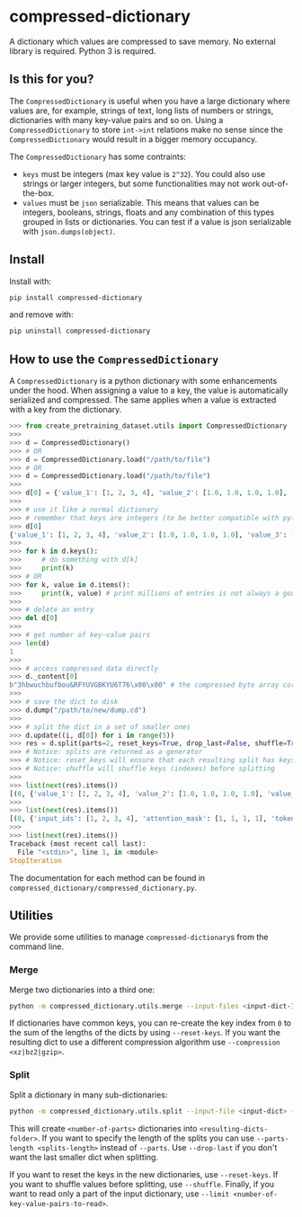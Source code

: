 # compressed-dictionary
A dictionary which values are compressed to save memory. No external library is required. Python 3 is required.

## Is this for you?

The `CompressedDictionary` is useful when you have a large dictionary where values are, for example, strings of text, long lists of numbers or strings, dictionaries with many key-value pairs and so on. Using a `CompressedDictionary` to store `int->int` relations make no sense since the `CompressedDictionary` would result in a bigger memory occupancy.

The `CompressedDictionary` has some contraints:
- `keys` must be integers (max key value is `2^32`). You could also use strings or larger integers, but some functionalities may not work out-of-the-box.
- `values` must be `json` serializable. This means that values can be integers, booleans, strings, floats and any combination of this types grouped in lists or dictionaries. You can test if a value is json serializable with `json.dumps(object)`.


## Install

Install with:
```bash
pip install compressed-dictionary
```

and remove with:
```bash
pip uninstall compressed-dictionary
```


## How to use the `CompressedDictionary`

A `CompressedDictionary` is a python dictionary with some enhancements under the hood. When assigning a value to a key, the value is automatically serialized and compressed. The same applies when a value is extracted with a key from the dictionary.

```python
>>> from create_pretraining_dataset.utils import CompressedDictionary
>>>
>>> d = CompressedDictionary()
>>> # OR
>>> d = CompressedDictionary.load("/path/to/file")
>>> # OR
>>> d = CompressedDictionary.load("/path/to/file")
>>>
>>> d[0] = {'value_1': [1, 2, 3, 4], 'value_2': [1.0, 1.0, 1.0, 1.0], 'value_3': ["hi", "I", "am", "Luca"], 'value_4': [True, False, True, True]}
>>>
>>> # use it like a normal dictionary
>>> # remember that keys are integers (to be better compatible with pytorch dataset indexing with integers)
>>> d[0]
{'value_1': [1, 2, 3, 4], 'value_2': [1.0, 1.0, 1.0, 1.0], 'value_3': ["hi", "I", "am", "Luca"], 'value_4': [True, False, True, True]}
>>>
>>> for k in d.keys():
>>>     # do something with d[k]
>>>     print(k)
>>> # OR
>>> for k, value in d.items():
>>>     print(k, value) # print millions of entries is not always a good idea...
>>>
>>> # delete an entry
>>> del d[0]
>>>
>>> # get number of key-value pairs
>>> len(d)
1
>>>
>>> # access compressed data directly
>>> d._content[0]
b"3hbwuchbufbou&RFYUVGBKYU6T76\x00\x00" # the compressed byte array corresponding to the d[0] value
>>>
>>> # save the dict to disk
>>> d.dump("/path/to/new/dump.cd")
>>>
>>> # split the dict in a set of smaller ones
>>> d.update((i, d[0]) for i in range(5))
>>> res = d.split(parts=2, reset_keys=True, drop_last=False, shuffle=True) 
>>> # Notice: splits are returned as a generator
>>> # Notice: reset_keys will ensure that each resulting split has keys from 0 to len(split)-1
>>> # Notice: shuffle will shuffle keys (indexes) before splitting
>>>
>>> list(next(res).items())
[(0, {'value_1': [1, 2, 3, 4], 'value_2': [1.0, 1.0, 1.0, 1.0], 'value_3': ["hi", "I", "am", "Luca"], 'value_4': [True, False, True, True]}), (1, {'value_1': [1, 2, 3, 4], 'value_2': [1.0, 1.0, 1.0, 1.0], 'value_3': ["hi", "I", "am", "Luca"], 'value_4': [True, False, True, True]}), (2, {'value_1': [1, 2, 3, 4], 'value_2': [1.0, 1.0, 1.0, 1.0], 'value_3': ["hi", "I", "am", "Luca"], 'value_4': [True, False, True, True]})]
>>>
>>> list(next(res).items())
[(0, {'input_ids': [1, 2, 3, 4], 'attention_mask': [1, 1, 1, 1], 'token_type_ids': [0, 0, 1, 1], 'words_tails': [True, False, True, True]}), (1, {'input_ids': [1, 2, 3, 4], 'attention_mask': [1, 1, 1, 1], 'token_type_ids': [0, 0, 1, 1], 'words_tails': [True, False, True, True]})]
>>>
>>> list(next(res).items())
Traceback (most recent call last):
  File "<stdin>", line 1, in <module>
StopIteration
```

The documentation for each method can be found in `compressed_dictionary/compressed_dictionary.py`.


## Utilities

We provide some utilities to manage `compressed-dictionary`s from the command line.

### Merge

Merge two dictionaries into a third one:

```bash
python -m compressed_dictionary.utils.merge --input-files <input-dict-1> <input-dict-2> <...> --output-file <resulting-dict>
```

If dictionaries have common keys, you can re-create the key index from `0` to the sum of the lengths of the dicts by using `--reset-keys`.
If you want the resulting dict to use a different compression algorithm use `--compression <xz|bz2|gzip>`.


### Split

Split a dictionary in many sub-dictionaries:

```bash
python -m compressed_dictionary.utils.split --input-file <input-dict> --output-folder <resulting-dicts-folder> --parts <number-of-parts>
```

This will create `<number-of-parts>` dictionaries into `<resulting-dicts-folder>`. If you want to specify the length of the splits you can use `--parts-length <splits-length>` instead of `--parts`. Use `--drop-last` if you don't want the last smaller dict when splitting.

If you want to reset the keys in the new dictionaries, use `--reset-keys`. If you want to shuffle values before splitting, use `--shuffle`. Finally, if you want to read only a part of the input dictionary, use `--limit <number-of-key-value-pairs-to-read>`.
